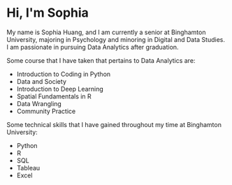 # Hi, I'm Sophia

My name is Sophia Huang, and I am currently a senior at Binghamton University, majoring in Psychology and minoring in Digital and Data Studies. I am passionate in pursuing Data Analytics after graduation.

Some course that I have taken that pertains to Data Analytics are:
* Introduction to Coding in Python
* Data and Society
* Introduction to Deep Learning
* Spatial Fundamentals in R
* Data Wrangling
* Community Practice

Some technical skills that I have gained throughout my time at Binghamton University:
* Python
* R
* SQL
* Tableau
* Excel
